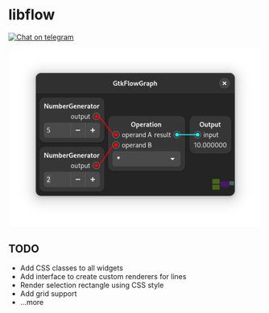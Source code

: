 # libflow
[![Chat on telegram](https://img.shields.io/badge/chat-on%20telegram-0088cc.svg)](http://t.me/vala_lang)  

![Screenshot](./result.png)

## TODO

* Add CSS classes to all widgets
* Add interface to create custom renderers for lines
* Render selection rectangle using CSS style
* Add grid support
* ...more
